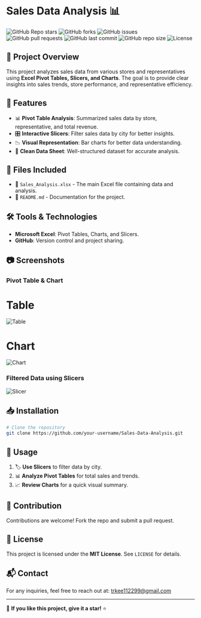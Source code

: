 # Sales Data Analysis 📊  

![GitHub Repo stars](https://img.shields.io/github/stars/turki013/Sales-Data-Analysis?style=social)
![GitHub forks](https://img.shields.io/github/forks/turki013/Sales-Data-Analysis?style=social)
![GitHub issues](https://img.shields.io/github/issues/turki013/Sales-Data-Analysis)
![GitHub pull requests](https://img.shields.io/github/issues-pr/turki013/Sales-Data-Analysis)
![GitHub last commit](https://img.shields.io/github/last-commit/turki013/Sales-Data-Analysis)
![GitHub repo size](https://img.shields.io/github/repo-size/turki013/Sales-Data-Analysis)
![License](https://img.shields.io/github/license/turki013/Sales-Data-Analysis)

## 📌 Project Overview  
This project analyzes sales data from various stores and representatives using **Excel Pivot Tables, Slicers, and Charts**. The goal is to provide clear insights into sales trends, store performance, and representative efficiency. 

## 🚀 Features  
- 📊 **Pivot Table Analysis**: Summarized sales data by store, representative, and total revenue.  
- 🎛 **Interactive Slicers**: Filter sales data by city for better insights.  
- 📉 **Visual Representation**: Bar charts for better data understanding.  
- 📝 **Clean Data Sheet**: Well-structured dataset for accurate analysis.  

## 📂 Files Included  
- 📄 `Sales_Analysis.xlsx` - The main Excel file containing data and analysis.  
- 📜 `README.md` - Documentation for the project.  

## 🛠 Tools & Technologies  
- **Microsoft Excel**: Pivot Tables, Charts, and Slicers.  
- **GitHub**: Version control and project sharing.  

## 📷 Screenshots  
### Pivot Table & Chart  
# Table
![Table](https://github.com/user-attachments/assets/33017750-c788-4336-a429-0c0489547c38)

# Chart
![Chart](https://github.com/user-attachments/assets/cdcd7760-b042-4810-a3e0-59f357e71dce)


### Filtered Data using Slicers  
  ![Slicer](https://github.com/user-attachments/assets/b60a0e2d-88ed-41bc-b705-7d18e9039681)


## 📥 Installation  
```bash
# Clone the repository
git clone https://github.com/your-username/Sales-Data-Analysis.git
```

## 📌 Usage  
1. 🏷 **Use Slicers** to filter data by city.
2. 📊 **Analyze Pivot Tables** for total sales and trends.
3. 📈 **Review Charts** for a quick visual summary.

## 🤝 Contribution  
Contributions are welcome! Fork the repo and submit a pull request.  

## 📜 License  
This project is licensed under the **MIT License**. See `LICENSE` for details.  

## 📬 Contact  
For any inquiries, feel free to reach out at: trkee112299@gmail.com 

---  
🚀 **If you like this project, give it a star!** ⭐


